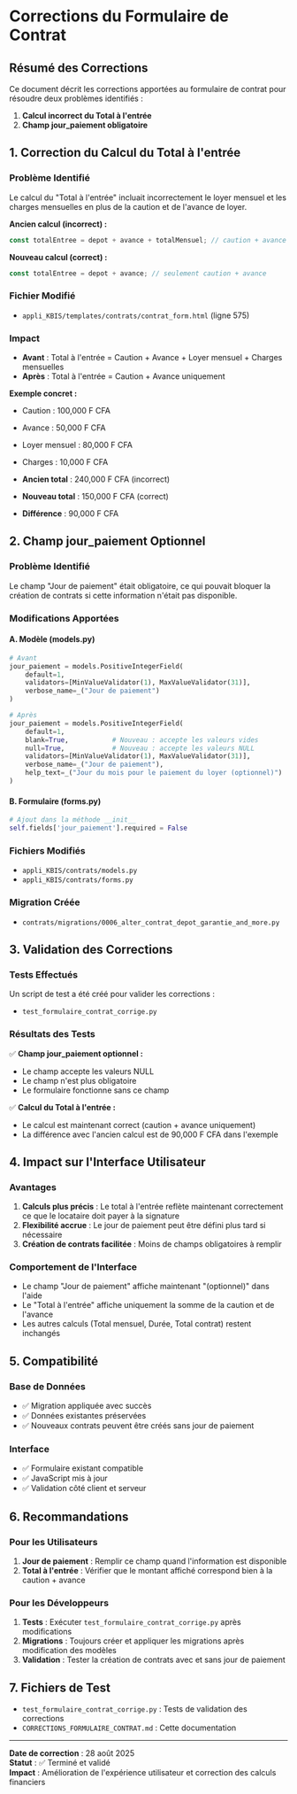 # Corrections du Formulaire de Contrat

## Résumé des Corrections

Ce document décrit les corrections apportées au formulaire de contrat pour résoudre deux problèmes identifiés :

1. **Calcul incorrect du Total à l'entrée**
2. **Champ jour_paiement obligatoire**

## 1. Correction du Calcul du Total à l'entrée

### Problème Identifié
Le calcul du "Total à l'entrée" incluait incorrectement le loyer mensuel et les charges mensuelles en plus de la caution et de l'avance de loyer.

**Ancien calcul (incorrect) :**
```javascript
const totalEntree = depot + avance + totalMensuel; // caution + avance + loyer + charges
```

**Nouveau calcul (correct) :**
```javascript
const totalEntree = depot + avance; // seulement caution + avance
```

### Fichier Modifié
- `appli_KBIS/templates/contrats/contrat_form.html` (ligne 575)

### Impact
- **Avant** : Total à l'entrée = Caution + Avance + Loyer mensuel + Charges mensuelles
- **Après** : Total à l'entrée = Caution + Avance uniquement

**Exemple concret :**
- Caution : 100,000 F CFA
- Avance : 50,000 F CFA  
- Loyer mensuel : 80,000 F CFA
- Charges : 10,000 F CFA

- **Ancien total** : 240,000 F CFA (incorrect)
- **Nouveau total** : 150,000 F CFA (correct)
- **Différence** : 90,000 F CFA

## 2. Champ jour_paiement Optionnel

### Problème Identifié
Le champ "Jour de paiement" était obligatoire, ce qui pouvait bloquer la création de contrats si cette information n'était pas disponible.

### Modifications Apportées

#### A. Modèle (models.py)
```python
# Avant
jour_paiement = models.PositiveIntegerField(
    default=1,
    validators=[MinValueValidator(1), MaxValueValidator(31)],
    verbose_name=_("Jour de paiement")
)

# Après
jour_paiement = models.PositiveIntegerField(
    default=1,
    blank=True,           # Nouveau : accepte les valeurs vides
    null=True,            # Nouveau : accepte les valeurs NULL
    validators=[MinValueValidator(1), MaxValueValidator(31)],
    verbose_name=_("Jour de paiement"),
    help_text=_("Jour du mois pour le paiement du loyer (optionnel)")  # Nouveau
)
```

#### B. Formulaire (forms.py)
```python
# Ajout dans la méthode __init__
self.fields['jour_paiement'].required = False
```

### Fichiers Modifiés
- `appli_KBIS/contrats/models.py`
- `appli_KBIS/contrats/forms.py`

### Migration Créée
- `contrats/migrations/0006_alter_contrat_depot_garantie_and_more.py`

## 3. Validation des Corrections

### Tests Effectués
Un script de test a été créé pour valider les corrections :
- `test_formulaire_contrat_corrige.py`

### Résultats des Tests
✅ **Champ jour_paiement optionnel :**
- Le champ accepte les valeurs NULL
- Le champ n'est plus obligatoire
- Le formulaire fonctionne sans ce champ

✅ **Calcul du Total à l'entrée :**
- Le calcul est maintenant correct (caution + avance uniquement)
- La différence avec l'ancien calcul est de 90,000 F CFA dans l'exemple

## 4. Impact sur l'Interface Utilisateur

### Avantages
1. **Calculs plus précis** : Le total à l'entrée reflète maintenant correctement ce que le locataire doit payer à la signature
2. **Flexibilité accrue** : Le jour de paiement peut être défini plus tard si nécessaire
3. **Création de contrats facilitée** : Moins de champs obligatoires à remplir

### Comportement de l'Interface
- Le champ "Jour de paiement" affiche maintenant "(optionnel)" dans l'aide
- Le "Total à l'entrée" affiche uniquement la somme de la caution et de l'avance
- Les autres calculs (Total mensuel, Durée, Total contrat) restent inchangés

## 5. Compatibilité

### Base de Données
- ✅ Migration appliquée avec succès
- ✅ Données existantes préservées
- ✅ Nouveaux contrats peuvent être créés sans jour de paiement

### Interface
- ✅ Formulaire existant compatible
- ✅ JavaScript mis à jour
- ✅ Validation côté client et serveur

## 6. Recommandations

### Pour les Utilisateurs
1. **Jour de paiement** : Remplir ce champ quand l'information est disponible
2. **Total à l'entrée** : Vérifier que le montant affiché correspond bien à la caution + avance

### Pour les Développeurs
1. **Tests** : Exécuter `test_formulaire_contrat_corrige.py` après modifications
2. **Migrations** : Toujours créer et appliquer les migrations après modification des modèles
3. **Validation** : Tester la création de contrats avec et sans jour de paiement

## 7. Fichiers de Test

- `test_formulaire_contrat_corrige.py` : Tests de validation des corrections
- `CORRECTIONS_FORMULAIRE_CONTRAT.md` : Cette documentation

---

**Date de correction** : 28 août 2025  
**Statut** : ✅ Terminé et validé  
**Impact** : Amélioration de l'expérience utilisateur et correction des calculs financiers
